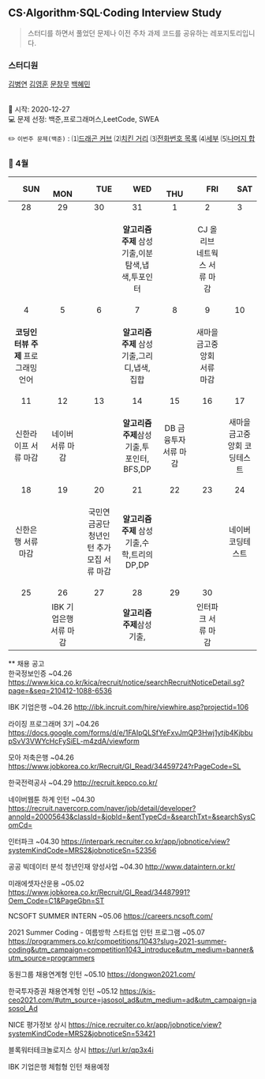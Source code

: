## CS·Algorithm·SQL·Coding Interview Study
<blockquote>스터디를 하면서 풀었던 문제나 이전 주차 과제 코드를 공유하는 레포지토리입니다.</blockquote>

### 스터디원

[김병연](https://github.com/whyWhale) [김영훈](https://github.com/12311321) [문창무](https://github.com/ChangmooMoon) [백혜민](https://github.com/HyeminBaek) 

<br> 📌 시작: 2020-12-27 
<br> 💻 문제 선정: 백준,프로그래머스,LeetCode, SWEA

✏️ `이번주 문제(백준)` : ⑴[드래곤 커브](https://www.acmicpc.net/problem/15685)  ⑵[치킨 거리](https://www.acmicpc.net/problem/15686)  ⑶[전화번호 목록](https://www.acmicpc.net/problem/5052)  ⑷[세부](https://www.acmicpc.net/problem/13905)  ⑸[나머지 합](https://www.acmicpc.net/problem/10986)

<h3> 📅 4월 </h3>


|　  SUN　  |　  MON　  |　  TUE　  |　  WED　  |　  THU　  |　  FRI　  |　  SAT　  |
|:---:|:---:|:---:|:---:|:---:|:---:|:---:|
|    28    |    29    |    30    |    31    |    1    |    2    |    3    |
| ||<p></p> |<p><b>알고리즘 주제</b> 삼성기출,이분탐색,냅색,투포인터</p>  | |CJ 올리브 네트웍스 서류 마감||
| 4 |      5      |      6      |     7     |    8     |     9     | 10 |
|<p><b>코딩인터뷰 주제</b> 프로그래밍 언어</p>|<p></p>||<p><b>알고리즘 주제</b> 삼성기출,그리디,냅색,집합</p>||새마을금고중앙회 서류 마감|    |
| 11 |      12       |      13       |      14       |     15     |     16     |17|
|신한라이프 서류 마감 |네이버 서류 마감||<p><b>알고리즘 주제</b>삼성기출,투 포인터, BFS,DP</p>|DB 금융투자 서류 마감||새마을금고중앙회 코딩테스트|
| 18 |      19        |       20       |         21              |  22  |  23  |  24  |
|신한은행 서류 마감||<p>국민연금공단 청년인턴 추가모집 서류 마감</p>|<p><b>알고리즘 주제</b> 삼성기출,수학,트리의 DP,DP</p>||<p></p>|네이버 코딩테스트|
| 25 |26|27|28|29|30||
||IBK 기업은행 서류 마감||<b>알고리즘 주제</b>삼성기출,||인터파크 서류 마감||

** 채용 공고
<br>한국정보인증 ~04.26 https://www.kica.co.kr/kica/recruit/notice/searchRecruitNoticeDetail.sg?page=&seq=210412-1088-6536

IBK 기업은행 ~04.26 http://ibk.incruit.com/hire/viewhire.asp?projectid=106

라이징 프로그래머 3기 ~04.26 https://docs.google.com/forms/d/e/1FAIpQLSfYeFxvJmQP3Hwj1ytjb4KjbbupSvV3VWYcHcFySiEL-m4zdA/viewform

모아 저축은행 ~04.26 https://www.jobkorea.co.kr/Recruit/GI_Read/34459724?rPageCode=SL

한국전력공사 ~04.29 http://recruit.kepco.co.kr/

네이버웹툰 하계 인턴 ~04.30 https://recruit.navercorp.com/naver/job/detail/developer?annoId=20005643&classId=&jobId=&entTypeCd=&searchTxt=&searchSysComCd=

인터파크 ~04.30 https://interpark.recruiter.co.kr/app/jobnotice/view?systemKindCode=MRS2&jobnoticeSn=52356

공공 빅데이터 분석 청년인재 양성사업 ~04.30 http://www.dataintern.or.kr/

미래에셋자산운용 ~05.02 https://www.jobkorea.co.kr/Recruit/GI_Read/34487991?Oem_Code=C1&PageGbn=ST

NCSOFT SUMMER INTERN ~05.06 https://careers.ncsoft.com/

2021 Summer Coding - 여름방학 스타트업 인턴 프로그램 ~05.07 https://programmers.co.kr/competitions/1043?slug=2021-summer-coding&utm_campaign=competition1043_introduce&utm_medium=banner&utm_source=programmers

동원그룹 채용연계형 인턴 ~05.10 https://dongwon2021.com/

한국투자증권 채용연계형 인턴 ~05.12 https://kis-ceo2021.com/#utm_source=jasosol_ad&utm_medium=ad&utm_campaign=jasosol_Ad

NICE 평가정보 상시 https://nice.recruiter.co.kr/app/jobnotice/view?systemKindCode=MRS2&jobnoticeSn=53421

블록워터테크놀로지스 상시 https://url.kr/qp3x4i

IBK 기업은행 체험형 인턴 채용예정
